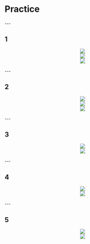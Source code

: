 # Practice

---　

## 1
<div align="center"><img src="https://user-images.githubusercontent.com/97021497/208613652-6b10153b-e302-46c0-be93-bf6c53a8cc14.png"></div> 
<div align="center"><img src="https://user-images.githubusercontent.com/97021497/208613317-1e7b8fd1-d8ea-46ad-abbd-53f4586cf6b8.png"></div> 
<div align="center"><img src="https://user-images.githubusercontent.com/97021497/208613504-34bf39f8-a3f5-4f1d-a529-d424b62a7039.png"></div> 

---　

## 2

<div align="center"><img src="https://user-images.githubusercontent.com/97021497/208613776-6261f981-5e3d-496a-b6fc-d4f84b839893.png"></div> 
<div align="center"><img src="https://user-images.githubusercontent.com/97021497/208613882-352e2016-09ba-4de8-8a4b-19f44c61519c.png"></div> 
<div align="center"><img src="https://user-images.githubusercontent.com/97021497/208613991-7a77250a-9bc0-467e-89c2-2ce69d74bd98.png"></div> 

---　

## 3

<div align="center"><img src="https://user-images.githubusercontent.com/97021497/208614186-a56249f5-d697-4878-920c-cf3c653cbd63.png"></div> 
<div align="center"><img src="https://user-images.githubusercontent.com/97021497/208614271-6a9eb460-2486-404c-aa96-d58ff7b9bfc0.png"></div> 

---　

## 4

<div align="center"><img src="https://user-images.githubusercontent.com/97021497/208614429-67547130-a7fa-4809-be12-20ad7a1f17aa.png"></div> 
<div align="center"><img src="https://user-images.githubusercontent.com/97021497/208614526-b8de2bdf-7f6d-4024-9063-263222b531f8.png"></div> 

---　

## 5

<div align="center"><img src="https://user-images.githubusercontent.com/97021497/208614657-263f5d8b-b27b-40ff-b906-067bc0862a4c.png"></div> 
<div align="center"><img src="https://user-images.githubusercontent.com/97021497/208614944-d6bafd58-cea7-4855-8638-f07a569712ee.png"></div> 

